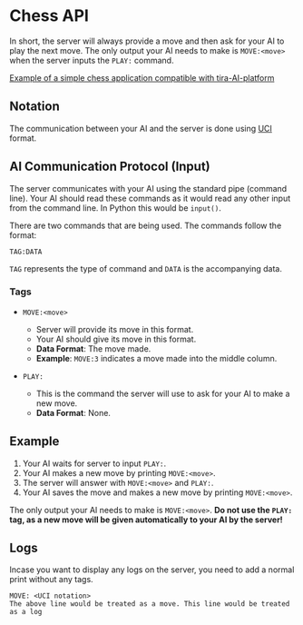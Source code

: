 # Chess API

In short, the server will always provide a move and then ask for your AI to play the next move. The only output your AI needs to make is `MOVE:<move>` when the server inputs the `PLAY:` command.

[Example of a simple chess application compatible with tira-AI-platform](https://github.com/game-ai-platform-team/stupid-chess-ai)


## Notation

The communication between your AI and the server is done using [UCI](https://en.wikipedia.org/wiki/Universal_Chess_Interface) format.

## AI Communication Protocol (Input)

The server communicates with your AI using the standard pipe (command line). Your AI should read these commands as it would read any other input from the command line. In Python this would be `input()`. 

There are two commands that are being used. The commands follow the format:

```
TAG:DATA
```

`TAG` represents the type of command and `DATA` is the accompanying data.

### Tags

-   `MOVE:<move>`

    -   Server will provide its move in this format.
    -   Your AI should give its move in this format.
    -   **Data Format**: The move made.
    -   **Example**: `MOVE:3` indicates a move made into the middle column.

-   `PLAY:`

    -   This is the command the server will use to ask for your AI to make a new move.
    -   **Data Format**: None.

## Example

1. Your AI waits for server to input `PLAY:`.
2. Your AI makes a new move by printing `MOVE:<move>`.
3. The server will answer with `MOVE:<move>` and `PLAY:`.
2. Your AI saves the move and makes a new move by printing `MOVE:<move>`.

The only output your AI needs to make is `MOVE:<move>`. **Do not use the `PLAY:` tag, as a new move will be given automatically to your AI by the server!**

## Logs

Incase you want to display any logs on the server, you need to add a normal print without any tags.

```terminal
MOVE: <UCI notation>
The above line would be treated as a move. This line would be treated as a log
```